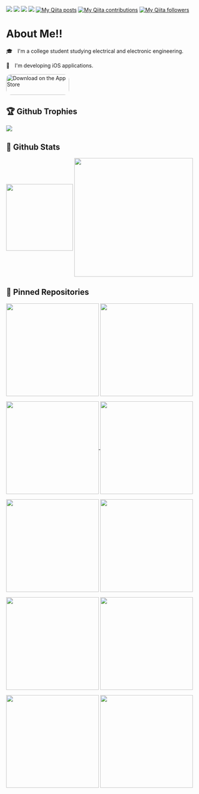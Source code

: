 ![](https://komarev.com/ghpvc/?username=Ryu0118&color=blueviolet)
![](https://img.shields.io/github/followers/Ryu0118?style=social)
![](https://img.shields.io/github/stars/Ryu0118?style=social)
![](https://img.shields.io/twitter/follow/ryu_hu03?style=social)
[![My Qiita posts](https://qiita-badge.apiapi.app/s/Ryu0118/posts.svg)](http://qiita.com/Ryu0118)
[![My Qiita contributions](https://qiita-badge.apiapi.app/s/Ryu0118/contributions.svg)](http://qiita.com/Ryu0118)
[![My Qiita followers](https://qiita-badge.apiapi.app/s/Ryu0118/followers.svg)](http://qiita.com/Ryu0118)
# About Me!!
🎓　I'm a college student studying electrical and electronic engineering.

📱　I'm developing iOS applications.

<a href="https://apps.apple.com/us/app/study-analysis/id1588660635?itsct=apps_box_badge&amp;itscg=30200" style="display: inline-block; overflow: hidden; border-radius: 13px; width: 170px; height: 56.44px;"><img src="https://tools.applemediaservices.com/api/badges/download-on-the-app-store/black/ja-jp?size=250x83&amp;releaseDate=1636588800&amp;h=14686f5e6cca0a1d7adf5d55bda66cdc" alt="Download on the App Store" style="border-radius: 13px; width: 170px; height: 56.44px;"></a>

## 🏆 Github Trophies
![](https://github-profile-trophy.vercel.app/?username=Ryu0118&theme=algolia&no-frame=false&column=7&row=1&margin-w=6&no-bg=false)

## 🚀 Github Stats

<img align="center" height="180px" src="https://git-hub-readme-stats-clone-gpqp.vercel.app/api?username=Ryu0118&theme=outrun&show_icons=true&count_private=true" />
<img align="center" height="320px" src="https://github-contributor-stats.vercel.app/api?username=Ryu0118&limit=10&theme=outrun&combine_all_yearly_contributions=true&hide=B" />

## 📍 Pinned Repositories

<p align="leading"> 
  <a href="https://github.com/Ryu0118/swift-dependencies-macro"><img align="center" width="250px" src="https://github-readme-stats.vercel.app/api/pin?username=Ryu0118&repo=swift-dependencies-macro&theme=outrun" /></a>
  <a href="https://github.com/Ryu0118/MagicIB"><img align="center" width="250px" src="https://github-readme-stats.vercel.app/api/pin?username=Ryu0118&repo=MagicIB&theme=outrun"/></a>
</p>
<p align="leading"> 
  <a href="https://github.com/Ryu0118/XCContributeRank"><img align="center" width="250px" src="https://github-readme-stats.vercel.app/api/pin?username=Ryu0118&repo=XCContributeRank&theme=outrun" />
  <a href="https://github.com/Ryu0118/KeyPathIterable"><img align="center" width="250px" src="https://github-readme-stats.vercel.app/api/pin?username=Ryu0118&repo=KeyPathIterable&theme=outrun" /></a>
</p>
<p align="leading"> 
  <a href="https://github.com/Ryu0118/SRCircleProgress"><img align="center" width="250px" src="https://github-readme-stats.vercel.app/api/pin?username=Ryu0118&repo=SRCircleProgress&theme=outrun" /></a>
  <a href="https://github.com/Ryu0118/Sorter"><img align="center" width="250px" src="https://github-readme-stats.vercel.app/api/pin?username=Ryu0118&repo=Sorter&theme=outrun" /></a>
</p>
<p align="leading"> 
  <a href="https://github.com/Ryu0118/Pool"><img align="center" width="250px" src="https://github-readme-stats.vercel.app/api/pin?username=Ryu0118&repo=Pool&theme=outrun" /></a>
  <a href="https://github.com/Ryu0118/swift-composable-architecture-extras"><img align="center" width="250px" src="https://github-readme-stats.vercel.app/api/pin?username=Ryu0118&repo=swift-composable-architecture-extras&theme=outrun" /></a>
</p>
<p align="leading"> 
  <a href="https://github.com/Ryu0118/RemoteControl"><img align="center" width="250px" src="https://github-readme-stats.vercel.app/api/pin?username=Ryu0118&repo=RemoteControl&theme=outrun" /></a>
  <a href="https://github.com/Ryu0118/TouchSimulator-iOS14"><img align="center" width="250px" src="https://github-readme-stats.vercel.app/api/pin?username=Ryu0118&repo=TouchSimulator-iOS14&theme=outrun" /></a>
</p>
